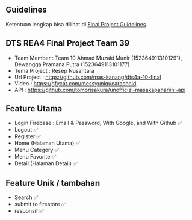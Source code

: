 ## Guidelines

Ketentuan lengkap bisa dilihat di [Final Project Guidelines](https://docs.google.com/document/d/122KyWNQ4xxU4aFwWbM4vIfH7LM4AH2CZEZa3YsEHjCk).

## DTS REA4 Final Project Team 39

- Team Member : Team 10 Ahmad Muzaki Munir (1523649113101291), Dewangga Pramana Putra (1523649113101177)
- Tema Project : Resep Nusantara
- Url Project : https://github.com/mas-kanang/dts4a-10-final
- Video : https://gfycat.com/messyuniquearachnid
- API : https://github.com/tomorisakura/unofficial-masakapahariini-api

## Feature Utama

- Login Firebase :
  Email & Password, With Google, and With Github ✅
- Logout ✅
- Register ✅
- Home (Halaman Utama) ✅
- Menu Category ✅
- Menu Favorite ✅
- Detail (Halaman Detail) ✅

## Feature Unik / tambahan

- Search ✅
- submit to firestore ✅
- responsif ✅
